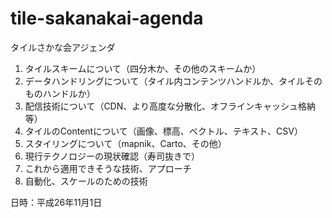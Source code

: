 tile-sakanakai-agenda
=====================

タイルさかな会アジェンダ

1. タイルスキームについて（四分木か、その他のスキームか）
2. データハンドリングについて（タイル内コンテンツハンドルか、タイルそのものハンドルか）
3. 配信技術について（CDN、より高度な分散化、オフラインキャッシュ格納等）
4. タイルのContentについて（画像、標高、ベクトル、テキスト、CSV）
5. スタイリングについて（mapnik、Carto、その他）
6. 現行テクノロジーの現状確認（寿司抜きで）
7. これから適用できそうな技術、アプローチ
8. 自動化、スケールのための技術

日時：平成26年11月1日
